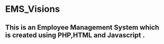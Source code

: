 # EMS_Visions
## This is an Employee Management System which is created using PHP,HTML and Javascript .
